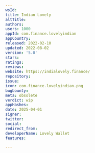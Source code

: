 ```yaml
---
wsId: 
title: Indian Lovely
altTitle: 
authors: 
users: 1000
appId: com.finance.lovelyindian
appCountry: 
released: 2022-02-10
updated: 2022-08-02
version: '5.0'
stars: 
ratings: 
reviews: 
website: https://indialovely.finance/
repository: 
issue: 
icon: com.finance.lovelyindian.png
bugbounty: 
meta: obsolete
verdict: wip
appHashes: 
date: 2025-04-01
signer: 
twitter: 
social: 
redirect_from: 
developerName: Lovely Wallet
features: 

---
```



